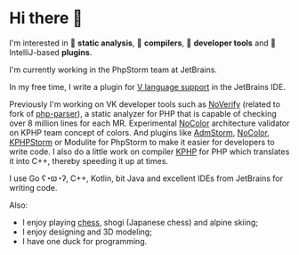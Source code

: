 # Hi there :wave:

I'm interested in :pencil: **static analysis**, :hammer: **compilers**, :wrench: **developer tools** and :electric_plug: IntelliJ-based **plugins**.

I'm currently working in the PhpStorm team at JetBrains.

In my free time, I write a plugin for [V language support](https://github.com/i582/vlang-idea) in the JetBrains IDE.

Previously I'm working on VK developer tools such as [NoVerify](https://github.com/VKCOM/noverify) (related to fork of [php-parser](https://github.com/VKCOM/php-parser)), a static analyzer for PHP that is capable of checking over 8 million lines for each MR. Experimental [NoColor](https://github.com/VKCOM/nocolor) architecture validator on KPHP team concept of colors. And plugins like [AdmStorm](https://github.com/VKCOM/admstorm), [NoColor](https://github.com/i582/nocolor-phpstorm), [KPHPStorm](https://github.com/unserialize/kphpstorm) or Modulite for PhpStorm to make it easier for developers to write code. I also do a little work on compiler [KPHP](https://github.com/VKCOM/kphp) for PHP which translates it into C++, thereby speeding it up at times.

I use Go ʕ◔ϖ◔ʔ, C++, Kotlin, bit Java and excellent IDEs from JetBrains for writing code.

Also:

- I enjoy playing [chess](https://lichess.org/@/Makhneff), shogi (Japanese chess) and alpine skiing;
- I enjoy designing and 3D modeling;
- I have one duck for programming.

